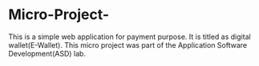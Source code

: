 # Micro-Project-
This is a simple web application for payment purpose. It is titled as digital wallet(E-Wallet). This micro project was 
part of the Application Software Development(ASD) lab.

